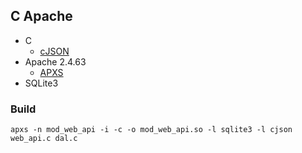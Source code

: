 ## C Apache
- C
    - [cJSON](https://github.com/DaveGamble/cJSON)
- Apache 2.4.63
    - [APXS](https://httpd.apache.org/docs/2.4/programs/apxs.html)
- SQLite3

### Build
`apxs -n mod_web_api -i -c -o mod_web_api.so -l sqlite3 -l cjson web_api.c dal.c`
